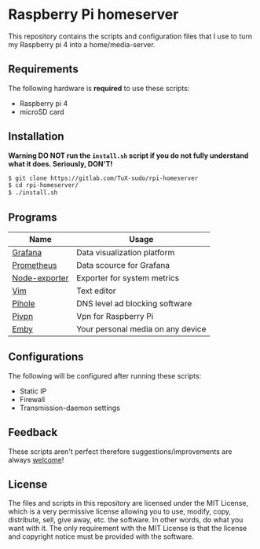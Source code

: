 # Raspberry Pi homeserver

This repository contains the scripts and configuration files that I use to turn my Raspberry pi 4 into a home/media-server.

## Requirements

The following hardware is **required** to use these scripts:
- Raspberry pi 4
- microSD card

## Installation

**Warning DO NOT run the `install.sh` script if you do not fully understand what it does. Seriously, DON'T!**

```bash
$ git clone https://gitlab.com/TuX-sudo/rpi-homeserver
$ cd rpi-homeserver/
$ ./install.sh
```

## Programs

| Name  | Usage |
| ------------- | ------------- |
| [Grafana](https://github.com/grafana/grafana) | Data visualization platform |
| [Prometheus](https://github.com/prometheus/prometheus) | Data scource for Grafana |
| [Node-exporter](https://github.com/prometheus/node_exporter) | Exporter for system metrics |
| [Vim](https://github.com/vim/vim) | Text editor |
| [Pihole](https://github.com/pi-hole/pi-hole) | DNS level ad blocking software |
| [Pivpn](https://github.com/pivpn/pivpn) | Vpn for Raspberry Pi |
| [Emby](https://emby.media/) | Your personal media on any device |

## Configurations

The following will be configured after running these scripts:
- Static IP
- Firewall
- Transmission-daemon settings

## Feedback

These scripts aren't perfect therefore suggestions/improvements are always [welcome](https://github.com/TuX-sudo/rpi-homeserver/issues)!

## License

The files and scripts in this repository are licensed under the MIT License, which is a very permissive license allowing you to use, modify, copy, distribute, sell, give away, etc. the software. In other words, do what you want with it. The only requirement with the MIT License is that the license and copyright notice must be provided with the software.
